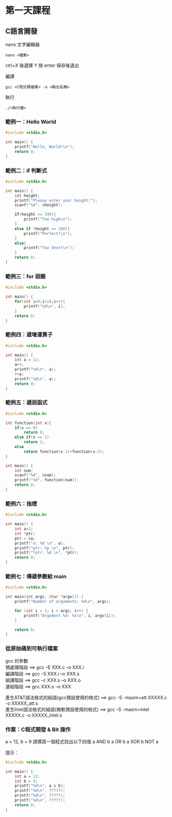 # 第一天課程

## C語言開發
nano 文字編輯器
```
nano <檔案>
```
ctrl+X 後選擇 Y 按 enter 保存後退出

編譯
```
gcc <C程式碼檔案> -o <輸出名稱>
```
執行
```
./<執行檔>
```

### 範例一：Hello World
```c
#include <stdio.h>

int main() {
    printf("Hello, World!\n");
    return 0;
}
```

### 範例二：if 判斷式
```c
#include <stdio.h>

int main() {
    int height;
    printf("Please enter your height:");
    scanf("%d", &height);

    if(height >= 190){
        printf("Too high\n");
    }
    else if (height == 180){
        printf("Perfect!\n");
    }
    else{
        printf("Too Short\n");
    }
    return 0;
}
```

### 範例三：for 迴圈
```c
#include <stdio.h>

int main() {
    for(int i=0;i<10;i++){
        printf("%d\n", i);
    }
    return 0;
}
```

### 範例四：遞增運算子
```c
#include <stdio.h>

int main() {
    int a = 12;
    a++;
    printf("%d\n", a);
    ++a;
    printf("%d\n", a);
    return 0;
}
```

### 範例五：遞迴函式
```c
#include <stdio.h>

int function(int x){
    if(x == 0)
        return 0;
    else if(x == 1)
        return 1;
    else
        return function(x-1)+function(x-2);
}

int main() {
    int num;
    scanf("%d", &num);
    printf("%d", function(num));
    return 0;
}
```

### 範例六：指標
```c
#include <stdio.h>

int main() {
    int a=2;
    int *ptr;
    ptr = &a;
    printf("a: %d \n", a);
    printf("ptr: %p \n", ptr);
    printf("*ptr: %d \n", *ptr);
    return 0;
}
```
### 範例七：傳遞參數給 main
```c
#include <stdio.h>

int main(int argc, char *argv[]) {
    printf("Number of arguments: %d\n", argc); 

    for (int i = 1; i < argc; i++) {
        printf("Argument %d: %s\n", i, argv[i]);
    }

    return 0;
}
```

### 從原始碼到可執行檔案
gcc 的參數  
預處理階段 ==> gcc –E XXX.c –o XXX.i  
編譯階段   ==> gcc –S XXX.i –o XXX.s  
組譯階段   ==> gcc –c XXX.s –o XXX.o  
連結階段   ==> gcc XXX.o –o XXX  

產生AT&T語法格式的組語(gcc預設使用的格式) ==> gcc -S -masm=att XXXXX.c -o XXXXX_att.s  
產生Intel語法格式的組語(微軟預設使用的格式) ==> gcc -S -masm=intel XXXXX.c -o XXXXX_intel.s  

### 作業：C程式開發 & Bit 操作
a = 12, b = 9
請撰寫一個程式找出以下四值
a AND b
a OR b
a XOR b
NOT a

提示：
```c
#include <stdio.h>

int main() {
    int a = 12;
    int b = 9;
    printf("%d\n", a & b);
    printf("%d\n", ?????);
    printf("%d\n", ?????);
    printf("%d\n", ?????);
    return 0;
}
```
